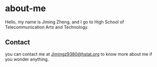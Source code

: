 # about-me
Hello, my name is Jiming Zheng, and I go to High School of Telecommunication Arts and Technology.

## Contact
 you can contact me at Jimingz9380@hstat.org to know more about me if you wonder anything.
 
 